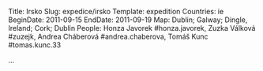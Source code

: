 Title: Irsko
Slug: expedice/irsko
Template: expedition
Countries: ie
BeginDate: 2011-09-15
EndDate: 2011-09-19
Map: Dublin; Galway; Dingle, Ireland; Cork; Dublin
People: Honza Javorek #honza.javorek, Zuzka Válková #zuzejk, Andrea Cháberová #andrea.chaberova, Tomáš Kunc #tomas.kunc.33

...